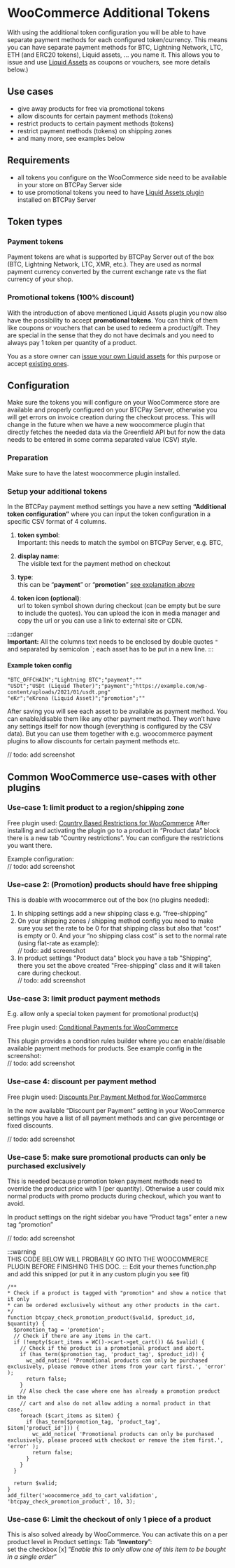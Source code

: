 # WooCommerce Additional Tokens

With using the additional token configuration you will be able to have separate payment methods for each configured token/currency. This means you can have separate payment methods for BTC, Lightning Network, LTC, ETH (and ERC20 tokens), Liquid assets, ... you name it. This allows you to issue and use [Liquid Assets](https://help.blockstream.com/hc/en-us/articles/900001543146-What-are-Liquid-assets-) as coupons or vouchers, see more details below.)

## Use cases
- give away products for free via promotional tokens
- allow discounts for certain payment methods (tokens)
- restrict products to certain payment methods (tokens)
- restrict payment methods (tokens) on shipping zones
- and many more, see examples below

## Requirements
- all tokens you configure on the WooCommerce side need to be available in your store on BTCPay Server side
- to use promotional tokens you need to have [Liquid Assets plugin](https://TODO_LINK_TO_LIQUID_ASSETS_PLUGIN) installed on BTCPay Server

## Token types
### Payment tokens
Payment tokens are what is supported by BTCPay Server out of the box (BTC, Lightning Network, LTC, XMR, etc.). They are used as normal payment currency converted by the current exchange rate vs the fiat currency of your shop.

### Promotional tokens (100% discount)
With the introduction of above mentioned Liquid Assets plugin you now also have the possibility to accept **promotional tokens**. You can think of them like coupons or vouchers that can be used to redeem a product/gift. They are special in the sense that they do not have decimals and you need to always pay 1 token per quantity of a product. 

You as a store owner can [issue your own Liquid assets](https://docs.blockstream.com/liquid/developer-guide/developer-guide-index.html#issued-assets) for this purpose or accept [existing ones](https://blockstream.info/liquid/assets).

## Configuration
Make sure the tokens you will configure on your WooCommerce store are available and properly configured on your BTCPay Server, otherwise you will get errors on invoice creation during the checkout process. This will change in the future when we have a new woocommerce plugin that directly fetches the needed data via the Greenfield API but for now the data needs to be entered in some comma separated value (CSV) style.

### Preparation
Make sure to have the latest woocommerce plugin installed.

### Setup your additional tokens
In the BTCPay payment method settings you have a new setting **“Additional token configuration”** where you can input the token configuration in a specific CSV format of 4 columns.

1. **token symbol**:   
   Important: this needs to match the symbol on BTCPay Server, e.g. BTC, 

2. **display name**:   
   The visible text for the payment method on checkout

3. **type**:   
   this can be “**payment**” or “**promotion**” [see explanation above](#token-types)

4. **token icon (optional)**:    
   url to token symbol shown during checkout (can be empty but be sure to include the quotes). You can upload the icon in media manager and copy the url or you can use a link to external site or CDN.

:::danger   
**Important:** All the columns text needs to be enclosed by double quotes `"` and separated by semicolon `; each asset has to be put in a new line.
:::

#### Example token config
```
"BTC_OFFCHAIN";"Lightning BTC";"payment";""
"USDt";"USDt (Liquid Theter)";"payment";"https://example.com/wp-content/uploads/2021/01/usdt.png"
"eKr";"eKrona (Liquid Asset)";"promotion";""
```

After saving you will see each asset to be available as payment method. You can enable/disable them like any other payment method. They won’t have any settings itself for now though (everything is configured by the CSV data). But you can use them together with e.g. woocommerce payment plugins to allow discounts for certain payment methods etc.

// todo: add screenshot


## Common WooCommerce use-cases with other plugins

### Use-case 1: limit product to a region/shipping zone
Free plugin used: [Country Based Restrictions for WooCommerce](https://wordpress.org/plugins/woo-product-country-base-restrictions/)
After installing and activating the plugin go to a product in “Product data” block there is a new tab “Country restrictions”. You can configure the restrictions you want there.

Example configuration:   
// todo: add screenshot

### Use-case 2: (Promotion) products should have free shipping
This is doable with woocommerce out of the box (no plugins needed):

1. In shipping settings add a new shipping class e.g. “free-shipping”
2. On your shipping zones / shipping method config you need to make sure you set the rate to be 0 for that shipping class but also that “cost” is empty or 0. And your “no shipping class cost” is set to the normal rate (using flat-rate as example):   
   // todo: add screenshot
3. In product settings "Product data" block you have a tab "Shipping", there you set the above created "Free-shipping" class and it will taken care during checkout.   
   // todo: add screenshot

### Use-case 3: limit product payment methods
E.g. allow only a special token payment for promotional product(s)

Free plugin used: [Conditional Payments for WooCommerce](https://wordpress.org/plugins/conditional-payments-for-woocommerce/)

This plugin provides a condition rules builder where you can enable/disable available payment methods for products. See example config in the screenshot:   
// todo: add screenshot

### Use-case 4: discount per payment method

Free plugin used: [Discounts Per Payment Method for WooCommerce](https://wordpress.org/plugins/woo-payment-discounts/)

In the now available “Discount per Payment” setting in your WooCommerce settings you have a list of all payment methods and can give percentage or fixed discounts.

// todo: add screenshot

### Use-case 5: make sure promotional products can only be purchased exclusively

This is needed because promotion token payment methods need to override the product price with 1 (per quantity). Otherwise a user could mix normal products with promo products during checkout, which you want to avoid.

In product settings on the right sidebar you have “Product tags” enter a new tag “promotion”

// todo: add screenshot

:::warning   
THIS CODE BELOW WILL PROBABLY GO INTO THE WOOCOMMERCE PLUGIN BEFORE FINISHING THIS DOC.
:::
Edit your themes function.php and add this snipped (or put it in any custom plugin you see fit)
```
/**
* Check if a product is tagged with "promotion" and show a notice that it only
* can be ordered exclusively without any other products in the cart.
*/
function btcpay_check_promotion_product($valid, $product_id, $quantity) {
  $promotion_tag = 'promotion';
  // Check if there are any items in the cart.
  if (!empty($cart_items = WC()->cart->get_cart()) && $valid) {
    // Check if the product is a promotional product and abort.
    if (has_term($promotion_tag, 'product_tag', $product_id)) {
      wc_add_notice( 'Promotional products can only be purchased exclusively, please remove other items from your cart first.', 'error' );
      return false;
    }
    // Also check the case where one has already a promotion product in the
    // cart and also do not allow adding a normal product in that case.
    foreach ($cart_items as $item) {
      if (has_term($promotion_tag, 'product_tag', $item['product_id'])) {
        wc_add_notice( 'Promotional products can only be purchased exclusively, please proceed with checkout or remove the item first.', 'error' );
        return false;
      }
    }
  }
 
  return $valid;
}
add_filter('woocommerce_add_to_cart_validation', 'btcpay_check_promotion_product', 10, 3);
```

### Use-case 6: Limit the checkout of only 1 piece of a product

This is also solved already by WooCommerce. You can activate this on a per product level in Product settings: Tab “**Inventory**”:    
set the checkbox [x] “*Enable this to only allow one of this item to be bought in a single order*”



